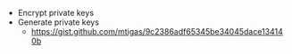 * Encrypt private keys
* Generate private keys
  * https://gist.github.com/mtigas/9c2386adf65345be34045dace134140b
